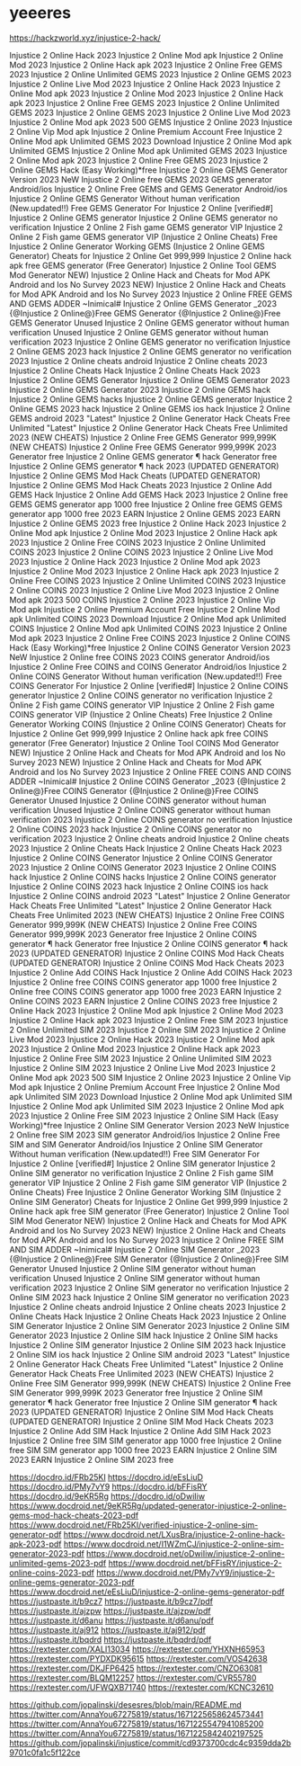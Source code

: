 # yeeeres

https://hackzworld.xyz/injustice-2-hack/

Injustice 2 Online Hack 2023
Injustice 2 Online Mod apk
Injustice 2 Online Mod 2023
Injustice 2 Online Hack apk 2023
Injustice 2 Online Free GEMS 2023
Injustice 2 Online Unlimited GEMS 2023
Injustice 2 Online GEMS 2023
Injustice 2 Online Live Mod 2023
Injustice 2 Online Hack 2023
Injustice 2 Online Mod apk 2023
Injustice 2 Online Mod 2023
Injustice 2 Online Hack apk 2023
Injustice 2 Online Free GEMS 2023
Injustice 2 Online Unlimited GEMS 2023
Injustice 2 Online GEMS 2023
Injustice 2 Online Live Mod 2023
Injustice 2 Online Mod apk 2023
500 GEMS Injustice 2 Online 2023
Injustice 2 Online Vip Mod apk
Injustice 2 Online Premium Account Free
Injustice 2 Online Mod apk Unlimited GEMS 2023 Download
Injustice 2 Online Mod apk Unlimited GEMS
Injustice 2 Online Mod apk Unlimited GEMS 2023
Injustice 2 Online Mod apk 2023
Injustice 2 Online Free GEMS 2023
Injustice 2 Online GEMS Hack
(Easy Working)*free Injustice 2 Online GEMS Generator Version 2023
NeW Injustice 2 Online free GEMS 2023 GEMS generator Android/ios
Injustice 2 Online Free GEMS and GEMS Generator Android/ios
Injustice 2 Online GEMS Generator Without human verification
(New.updated!!) Free GEMS Generator For Injustice 2 Online
[verified#] Injustice 2 Online GEMS generator
Injustice 2 Online GEMS generator no verification
Injustice 2 Online 2 Fish game GEMS generator VIP
Injustice 2 Online 2 Fish game GEMS generator VIP
(Injustice 2 Online Cheats) Free Injustice 2 Online Generator Working GEMS
(Injustice 2 Online GEMS Generator) Cheats for Injustice 2 Online Get 999,999
Injustice 2 Online hack apk free GEMS generator
(Free Generator) Injustice 2 Online Tool GEMS Mod Generator
NEW) Injustice 2 Online Hack and Cheats for Mod APK Android and Ios No Survey 2023
NEW) Injustice 2 Online Hack and Cheats for Mod APK Android and Ios No Survey 2023
Injustice 2 Online FREE GEMS AND GEMS ADDER
~Inimical# Injustice 2 Online GEMS Generator _2023
{@Injustice 2 Online@}Free GEMS Generator
{@Injustice 2 Online@}Free GEMS Generator
Unused Injustice 2 Online GEMS generator without human verification
Unused Injustice 2 Online GEMS generator without human verification 2023
Injustice 2 Online GEMS generator no verification
Injustice 2 Online GEMS 2023 hack
Injustice 2 Online GEMS generator no verification 2023
Injustice 2 Online cheats android Injustice 2 Online cheats 2023
Injustice 2 Online Cheats Hack
Injustice 2 Online Cheats Hack 2023
Injustice 2 Online GEMS Generator
Injustice 2 Online GEMS Generator 2023
Injustice 2 Online GEMS Generator 2023
Injustice 2 Online GEMS hack
Injustice 2 Online GEMS hacks
Injustice 2 Online GEMS generator
Injustice 2 Online GEMS 2023 hack
Injustice 2 Online GEMS ios hack
Injustice 2 Online GEMS android 2023
"Latest" Injustice 2 Online Generator Hack Cheats Free Unlimited
"Latest" Injustice 2 Online Generator Hack Cheats Free Unlimited 2023
(NEW CHEATS) Injustice 2 Online Free GEMS Generator 999,999K
(NEW CHEATS) Injustice 2 Online Free GEMS Generator 999,999K 2023
Generator free Injustice 2 Online GEMS generator ¶ hack
Generator free Injustice 2 Online GEMS generator ¶ hack 2023
(UPDATED GENERATOR) Injustice 2 Online GEMS Mod Hack Cheats
(UPDATED GENERATOR) Injustice 2 Online GEMS Mod Hack Cheats 2023
Injustice 2 Online Add GEMS Hack
Injustice 2 Online Add GEMS Hack 2023
Injustice 2 Online free GEMS GEMS generator app 1000 free
Injustice 2 Online free GEMS GEMS generator app 1000 free 2023
EARN Injustice 2 Online GEMS 2023
EARN Injustice 2 Online GEMS 2023 free
Injustice 2 Online Hack 2023
Injustice 2 Online Mod apk
Injustice 2 Online Mod 2023
Injustice 2 Online Hack apk 2023
Injustice 2 Online Free COINS 2023
Injustice 2 Online Unlimited COINS 2023
Injustice 2 Online COINS 2023
Injustice 2 Online Live Mod 2023
Injustice 2 Online Hack 2023
Injustice 2 Online Mod apk 2023
Injustice 2 Online Mod 2023
Injustice 2 Online Hack apk 2023
Injustice 2 Online Free COINS 2023
Injustice 2 Online Unlimited COINS 2023
Injustice 2 Online COINS 2023
Injustice 2 Online Live Mod 2023
Injustice 2 Online Mod apk 2023
500 COINS Injustice 2 Online 2023
Injustice 2 Online Vip Mod apk
Injustice 2 Online Premium Account Free
Injustice 2 Online Mod apk Unlimited COINS 2023 Download
Injustice 2 Online Mod apk Unlimited COINS
Injustice 2 Online Mod apk Unlimited COINS 2023
Injustice 2 Online Mod apk 2023
Injustice 2 Online Free COINS 2023
Injustice 2 Online COINS Hack
(Easy Working)*free Injustice 2 Online COINS Generator Version 2023
NeW Injustice 2 Online free COINS 2023 COINS generator Android/ios
Injustice 2 Online Free COINS and COINS Generator Android/ios
Injustice 2 Online COINS Generator Without human verification
(New.updated!!) Free COINS Generator For Injustice 2 Online
[verified#] Injustice 2 Online COINS generator
Injustice 2 Online COINS generator no verification
Injustice 2 Online 2 Fish game COINS generator VIP
Injustice 2 Online 2 Fish game COINS generator VIP
(Injustice 2 Online Cheats) Free Injustice 2 Online Generator Working COINS
(Injustice 2 Online COINS Generator) Cheats for Injustice 2 Online Get 999,999
Injustice 2 Online hack apk free COINS generator
(Free Generator) Injustice 2 Online Tool COINS Mod Generator
NEW) Injustice 2 Online Hack and Cheats for Mod APK Android and Ios No Survey 2023
NEW) Injustice 2 Online Hack and Cheats for Mod APK Android and Ios No Survey 2023
Injustice 2 Online FREE COINS AND COINS ADDER
~Inimical# Injustice 2 Online COINS Generator _2023
{@Injustice 2 Online@}Free COINS Generator
{@Injustice 2 Online@}Free COINS Generator
Unused Injustice 2 Online COINS generator without human verification
Unused Injustice 2 Online COINS generator without human verification 2023
Injustice 2 Online COINS generator no verification
Injustice 2 Online COINS 2023 hack
Injustice 2 Online COINS generator no verification 2023
Injustice 2 Online cheats android Injustice 2 Online cheats 2023
Injustice 2 Online Cheats Hack
Injustice 2 Online Cheats Hack 2023
Injustice 2 Online COINS Generator
Injustice 2 Online COINS Generator 2023
Injustice 2 Online COINS Generator 2023
Injustice 2 Online COINS hack
Injustice 2 Online COINS hacks
Injustice 2 Online COINS generator
Injustice 2 Online COINS 2023 hack
Injustice 2 Online COINS ios hack
Injustice 2 Online COINS android 2023
"Latest" Injustice 2 Online Generator Hack Cheats Free Unlimited
"Latest" Injustice 2 Online Generator Hack Cheats Free Unlimited 2023
(NEW CHEATS) Injustice 2 Online Free COINS Generator 999,999K
(NEW CHEATS) Injustice 2 Online Free COINS Generator 999,999K 2023
Generator free Injustice 2 Online COINS generator ¶ hack
Generator free Injustice 2 Online COINS generator ¶ hack 2023
(UPDATED GENERATOR) Injustice 2 Online COINS Mod Hack Cheats
(UPDATED GENERATOR) Injustice 2 Online COINS Mod Hack Cheats 2023
Injustice 2 Online Add COINS Hack
Injustice 2 Online Add COINS Hack 2023
Injustice 2 Online free COINS COINS generator app 1000 free
Injustice 2 Online free COINS COINS generator app 1000 free 2023
EARN Injustice 2 Online COINS 2023
EARN Injustice 2 Online COINS 2023 free
Injustice 2 Online Hack 2023
Injustice 2 Online Mod apk
Injustice 2 Online Mod 2023
Injustice 2 Online Hack apk 2023
Injustice 2 Online Free SIM 2023
Injustice 2 Online Unlimited SIM 2023
Injustice 2 Online SIM 2023
Injustice 2 Online Live Mod 2023
Injustice 2 Online Hack 2023
Injustice 2 Online Mod apk 2023
Injustice 2 Online Mod 2023
Injustice 2 Online Hack apk 2023
Injustice 2 Online Free SIM 2023
Injustice 2 Online Unlimited SIM 2023
Injustice 2 Online SIM 2023
Injustice 2 Online Live Mod 2023
Injustice 2 Online Mod apk 2023
500 SIM Injustice 2 Online 2023
Injustice 2 Online Vip Mod apk
Injustice 2 Online Premium Account Free
Injustice 2 Online Mod apk Unlimited SIM 2023 Download
Injustice 2 Online Mod apk Unlimited SIM
Injustice 2 Online Mod apk Unlimited SIM 2023
Injustice 2 Online Mod apk 2023
Injustice 2 Online Free SIM 2023
Injustice 2 Online SIM Hack
(Easy Working)*free Injustice 2 Online SIM Generator Version 2023
NeW Injustice 2 Online free SIM 2023 SIM generator Android/ios
Injustice 2 Online Free SIM and SIM Generator Android/ios
Injustice 2 Online SIM Generator Without human verification
(New.updated!!) Free SIM Generator For Injustice 2 Online
[verified#] Injustice 2 Online SIM generator
Injustice 2 Online SIM generator no verification
Injustice 2 Online 2 Fish game SIM generator VIP
Injustice 2 Online 2 Fish game SIM generator VIP
(Injustice 2 Online Cheats) Free Injustice 2 Online Generator Working SIM
(Injustice 2 Online SIM Generator) Cheats for Injustice 2 Online Get 999,999
Injustice 2 Online hack apk free SIM generator
(Free Generator) Injustice 2 Online Tool SIM Mod Generator
NEW) Injustice 2 Online Hack and Cheats for Mod APK Android and Ios No Survey 2023
NEW) Injustice 2 Online Hack and Cheats for Mod APK Android and Ios No Survey 2023
Injustice 2 Online FREE SIM AND SIM ADDER
~Inimical# Injustice 2 Online SIM Generator _2023
{@Injustice 2 Online@}Free SIM Generator
{@Injustice 2 Online@}Free SIM Generator
Unused Injustice 2 Online SIM generator without human verification
Unused Injustice 2 Online SIM generator without human verification 2023
Injustice 2 Online SIM generator no verification
Injustice 2 Online SIM 2023 hack
Injustice 2 Online SIM generator no verification 2023
Injustice 2 Online cheats android Injustice 2 Online cheats 2023
Injustice 2 Online Cheats Hack
Injustice 2 Online Cheats Hack 2023
Injustice 2 Online SIM Generator
Injustice 2 Online SIM Generator 2023
Injustice 2 Online SIM Generator 2023
Injustice 2 Online SIM hack
Injustice 2 Online SIM hacks
Injustice 2 Online SIM generator
Injustice 2 Online SIM 2023 hack
Injustice 2 Online SIM ios hack
Injustice 2 Online SIM android 2023
"Latest" Injustice 2 Online Generator Hack Cheats Free Unlimited
"Latest" Injustice 2 Online Generator Hack Cheats Free Unlimited 2023
(NEW CHEATS) Injustice 2 Online Free SIM Generator 999,999K
(NEW CHEATS) Injustice 2 Online Free SIM Generator 999,999K 2023
Generator free Injustice 2 Online SIM generator ¶ hack
Generator free Injustice 2 Online SIM generator ¶ hack 2023
(UPDATED GENERATOR) Injustice 2 Online SIM Mod Hack Cheats
(UPDATED GENERATOR) Injustice 2 Online SIM Mod Hack Cheats 2023
Injustice 2 Online Add SIM Hack
Injustice 2 Online Add SIM Hack 2023
Injustice 2 Online free SIM SIM generator app 1000 free
Injustice 2 Online free SIM SIM generator app 1000 free 2023
EARN Injustice 2 Online SIM 2023
EARN Injustice 2 Online SIM 2023 free


https://docdro.id/FRb25KI
https://docdro.id/eEsLiuD
https://docdro.id/PMy7vY9
https://docdro.id/bFFisRY
https://docdro.id/9eKR5Rg
https://docdro.id/oDwiIiw
https://www.docdroid.net/9eKR5Rg/updated-generator-injustice-2-online-gems-mod-hack-cheats-2023-pdf
https://www.docdroid.net/FRb25KI/verified-injustice-2-online-sim-generator-pdf
https://www.docdroid.net/LXusBra/injustice-2-online-hack-apk-2023-pdf
https://www.docdroid.net/I1WZmCJ/injustice-2-online-sim-generator-2023-pdf
https://www.docdroid.net/oDwiIiw/injustice-2-online-unlimited-gems-2023-pdf
https://www.docdroid.net/bFFisRY/injustice-2-online-coins-2023-pdf
https://www.docdroid.net/PMy7vY9/injustice-2-online-gems-generator-2023-pdf
https://www.docdroid.net/eEsLiuD/injustice-2-online-gems-generator-pdf
https://justpaste.it/b9cz7
https://justpaste.it/b9cz7/pdf
https://justpaste.it/ajzpw
https://justpaste.it/ajzpw/pdf
https://justpaste.it/d6anu
https://justpaste.it/d6anu/pdf
https://justpaste.it/aj912
https://justpaste.it/aj912/pdf
https://justpaste.it/bqdrd
https://justpaste.it/bqdrd/pdf
https://rextester.com/XALI13034
https://rextester.com/YHXNH65953
https://rextester.com/PYDXDK95615
https://rextester.com/VOS42638
https://rextester.com/DKJFP6425
https://rextester.com/CNZO63081
https://rextester.com/BLQM12257
https://rextester.com/CVR55780
https://rextester.com/UFWQXB71740
https://rextester.com/KCNC32610

https://github.com/jopalinski/desesres/blob/main/README.md
https://twitter.com/AnnaYou67275819/status/1671225658624573441
https://twitter.com/AnnaYou67275819/status/1671225547941085200
https://twitter.com/AnnaYou67275819/status/1671225842402197525
https://github.com/jopalinski/injustice/commit/cd9373700cdc4c9359dda2b9701c0fa1c5f122ce

